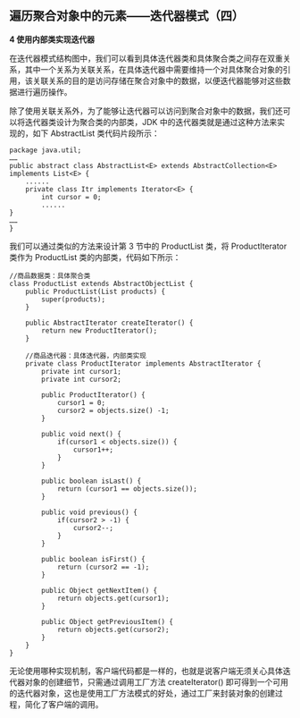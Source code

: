 ## 遍历聚合对象中的元素——迭代器模式（四）

**4 使用内部类实现迭代器**  

在迭代器模式结构图中，我们可以看到具体迭代器类和具体聚合类之间存在双重关系，其中一个关系为关联关系，在具体迭代器中需要维持一个对具体聚合对象的引用，该关联关系的目的是访问存储在聚合对象中的数据，以便迭代器能够对这些数据进行遍历操作。  

除了使用关联关系外，为了能够让迭代器可以访问到聚合对象中的数据，我们还可以将迭代器类设计为聚合类的内部类，JDK 中的迭代器类就是通过这种方法来实现的，如下 AbstractList 类代码片段所示：

```
package java.util;
……
public abstract class AbstractList<E> extends AbstractCollection<E> implements List<E> {
    ......
    private class Itr implements Iterator<E> {
	    int cursor = 0;
        ......
}
……
}
```

我们可以通过类似的方法来设计第 3 节中的 ProductList 类，将 ProductIterator 类作为 ProductList 类的内部类，代码如下所示：  

```
//商品数据类：具体聚合类
class ProductList extends AbstractObjectList {
	public ProductList(List products) {
		super(products);
	}
	
	public AbstractIterator createIterator() {
		return new ProductIterator();
	}
	
	//商品迭代器：具体迭代器，内部类实现
	private class ProductIterator implements AbstractIterator {
		private int cursor1;
		private int cursor2;
		
		public ProductIterator() {
			cursor1 = 0;
			cursor2 = objects.size() -1;
		}
		
		public void next() {
			if(cursor1 < objects.size()) {
				cursor1++;
			}
		}
		
		public boolean isLast() {
			return (cursor1 == objects.size());
		}
		
		public void previous() {
			if(cursor2 > -1) {
				cursor2--;
			}
		}
		
		public boolean isFirst() {
			return (cursor2 == -1);
		}
		
		public Object getNextItem() {
			return objects.get(cursor1);
		} 
			
		public Object getPreviousItem() {
			return objects.get(cursor2);
		} 	
	}
}
```

无论使用哪种实现机制，客户端代码都是一样的，也就是说客户端无须关心具体迭代器对象的创建细节，只需通过调用工厂方法 createIterator() 即可得到一个可用的迭代器对象，这也是使用工厂方法模式的好处，通过工厂来封装对象的创建过程，简化了客户端的调用。
